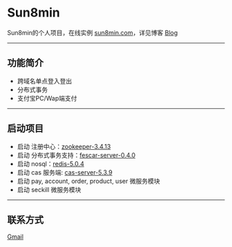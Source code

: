 # Sun8min

Sun8min的个人项目，在线实例 [sun8min.com]，详见博客 [Blog]

---
## 功能简介

- 跨域名单点登入登出
- 分布式事务
- 支付宝PC/Wap端支付

---
## 启动项目

- 启动 注册中心：[zookeeper-3.4.13]
- 启动 分布式事务支持：[fescar-server-0.4.0]
- 启动 nosql：[redis-5.0.4]
- 启动 cas 服务端: [cas-server-5.3.9]
- 启动 pay, account, order, product, user 微服务模块
- 启动 seckill 微服务模块

---
## 联系方式

[Gmail]

[sun8min.com]: https://www.sun8min.com
[Blog]: https://wp.sun8min.com
[Gmail]: 8minofsun@gmail.com
[zookeeper-3.4.13]: https://github.com/apache/zookeeper/releases/tag/release-3.4.13
[fescar-server-0.4.0]: https://github.com/seata/seata/releases/tag/v0.4.0
[redis-5.0.4]: https://github.com/antirez/redis/releases/tag/5.0.4
[cas-server-5.3.9]: https://github.com/apereo/cas-overlay-template